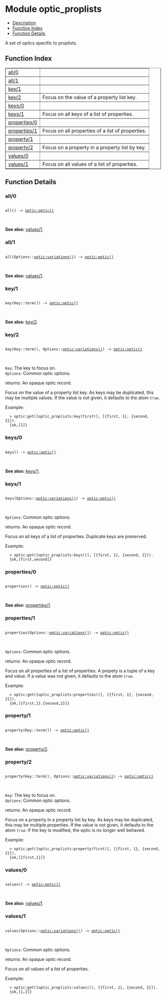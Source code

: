

# Module optic_proplists #
* [Description](#description)
* [Function Index](#index)
* [Function Details](#functions)

A set of optics specific to proplists.

<a name="index"></a>

## Function Index ##


<table width="100%" border="1" cellspacing="0" cellpadding="2" summary="function index"><tr><td valign="top"><a href="#all-0">all/0</a></td><td></td></tr><tr><td valign="top"><a href="#all-1">all/1</a></td><td></td></tr><tr><td valign="top"><a href="#key-1">key/1</a></td><td></td></tr><tr><td valign="top"><a href="#key-2">key/2</a></td><td>
Focus on the value of a property list key.</td></tr><tr><td valign="top"><a href="#keys-0">keys/0</a></td><td></td></tr><tr><td valign="top"><a href="#keys-1">keys/1</a></td><td>
Focus on all keys of a list of properties.</td></tr><tr><td valign="top"><a href="#properties-0">properties/0</a></td><td></td></tr><tr><td valign="top"><a href="#properties-1">properties/1</a></td><td>
Focus on all properties of a list of properties.</td></tr><tr><td valign="top"><a href="#property-1">property/1</a></td><td></td></tr><tr><td valign="top"><a href="#property-2">property/2</a></td><td>
Focus on a property in a property list by key.</td></tr><tr><td valign="top"><a href="#values-0">values/0</a></td><td></td></tr><tr><td valign="top"><a href="#values-1">values/1</a></td><td>
Focus on all values of a list of properties.</td></tr></table>


<a name="functions"></a>

## Function Details ##

<a name="all-0"></a>

### all/0 ###

<pre><code>
all() -&gt; <a href="optic.md#type-optic">optic:optic()</a>
</code></pre>
<br />

__See also:__ [values/1](#values-1).

<a name="all-1"></a>

### all/1 ###

<pre><code>
all(Options::<a href="optic.md#type-variations">optic:variations()</a>) -&gt; <a href="optic.md#type-optic">optic:optic()</a>
</code></pre>
<br />

__See also:__ [values/1](#values-1).

<a name="key-1"></a>

### key/1 ###

<pre><code>
key(Key::term()) -&gt; <a href="optic.md#type-optic">optic:optic()</a>
</code></pre>
<br />

__See also:__ [key/2](#key-2).

<a name="key-2"></a>

### key/2 ###

<pre><code>
key(Key::term(), Options::<a href="optic.md#type-variations">optic:variations()</a>) -&gt; <a href="optic.md#type-optic">optic:optic()</a>
</code></pre>
<br />

`Key`: The key to focus on.<br />`Options`: Common optic options.<br />

returns: An opaque optic record.

Focus on the value of a property list key. As keys may be
duplicated, this may be multiple values. If the value is not given,
it defaults to the atom `true`.

Example:

```
  > optic:get([optic_proplists:key(first)], [{first, 1}, {second, 2}]).
  {ok,[1]}
```

<a name="keys-0"></a>

### keys/0 ###

<pre><code>
keys() -&gt; <a href="optic.md#type-optic">optic:optic()</a>
</code></pre>
<br />

__See also:__ [keys/1](#keys-1).

<a name="keys-1"></a>

### keys/1 ###

<pre><code>
keys(Options::<a href="optic.md#type-variations">optic:variations()</a>) -&gt; <a href="optic.md#type-optic">optic:optic()</a>
</code></pre>
<br />

`Options`: Common optic options.<br />

returns: An opaque optic record.

Focus on all keys of a list of properties. Duplicate keys are
preserved.

Example:

```
  > optic:get([optic_proplists:keys()], [{first, 1}, {second, 2}]).
  {ok,[first,second]}
```

<a name="properties-0"></a>

### properties/0 ###

<pre><code>
properties() -&gt; <a href="optic.md#type-optic">optic:optic()</a>
</code></pre>
<br />

__See also:__ [properties/1](#properties-1).

<a name="properties-1"></a>

### properties/1 ###

<pre><code>
properties(Options::<a href="optic.md#type-variations">optic:variations()</a>) -&gt; <a href="optic.md#type-optic">optic:optic()</a>
</code></pre>
<br />

`Options`: Common optic options.<br />

returns: An opaque optic record.

Focus on all properties of a list of properties. A propety is a
tuple of a key and value. If a value was not given, it defaults to
the atom `true`.

Example:

```
  > optic:get([optic_proplists:properties()], [{first, 1}, {second, 2}]).
  {ok,[{first,1},{second,2}]}
```

<a name="property-1"></a>

### property/1 ###

<pre><code>
property(Key::term()) -&gt; <a href="optic.md#type-optic">optic:optic()</a>
</code></pre>
<br />

__See also:__ [property/2](#property-2).

<a name="property-2"></a>

### property/2 ###

<pre><code>
property(Key::term(), Options::<a href="optic.md#type-variations">optic:variations()</a>) -&gt; <a href="optic.md#type-optic">optic:optic()</a>
</code></pre>
<br />

`Key`: The key to focus on.<br />`Options`: Common optic options.<br />

returns: An opaque optic record.

Focus on a property in a property list by key. As keys may be
duplicated, this may be multiple properties. If the value is not
given, it defaults to the atom `true`. If the key is modified, the
optic is no longer well behaved.

Example:

```
  > optic:get([optic_proplists:property(first)], [{first, 1}, {second, 2}]).
  {ok,[{first,1}]}
```

<a name="values-0"></a>

### values/0 ###

<pre><code>
values() -&gt; <a href="optic.md#type-optic">optic:optic()</a>
</code></pre>
<br />

__See also:__ [values/1](#values-1).

<a name="values-1"></a>

### values/1 ###

<pre><code>
values(Options::<a href="optic.md#type-variations">optic:variations()</a>) -&gt; <a href="optic.md#type-optic">optic:optic()</a>
</code></pre>
<br />

`Options`: Common optic options.<br />

returns: An opaque optic record.

Focus on all values of a list of properties.

Example:

```
  > optic:get([optic_proplists:values()], [{first, 1}, {second, 2}]).
  {ok,[1,2]}
```

